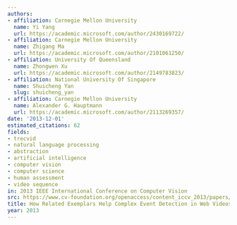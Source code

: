 ```yaml
---
authors:
- affiliation: Carnegie Mellon University
  name: Yi Yang
  url: https://academic.microsoft.com/author/2430169722/
- affiliation: Carnegie Mellon University
  name: Zhigang Ma
  url: https://academic.microsoft.com/author/2101061250/
- affiliation: University Of Queensland
  name: Zhongwen Xu
  url: https://academic.microsoft.com/author/2149783823/
- affiliation: National University Of Singapore
  name: Shuicheng Yan
  slug: shuicheng_yan
- affiliation: Carnegie Mellon University
  name: Alexander G. Hauptmann
  url: https://academic.microsoft.com/author/2113269357/
date: '2013-12-01'
estimated_citations: 62
fields:
- trecvid
- natural language processing
- abstraction
- artificial intelligence
- computer vision
- computer science
- human assessment
- video sequence
in: 2013 IEEE International Conference on Computer Vision
src: https://www.cv-foundation.org/openaccess/content_iccv_2013/papers/Yang_How_Related_Exemplars_2013_ICCV_paper.pdf
title: How Related Exemplars Help Complex Event Detection in Web Videos
year: 2013
---
```

